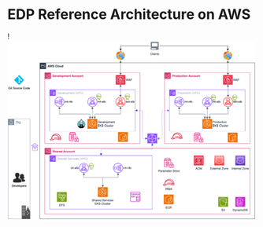 # EDP Reference Architecture on AWS

!![EPAM Delivery Platform Reference Architecture on AWS](../assets/developer-guide/architecture/aws-reference-architecture.png)
